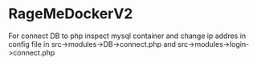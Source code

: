 # RageMeDockerV2



For connect DB to php inspect mysql container and change ip addres in config file in src->modules->DB->connect.php and src->modules->login->connect.php
